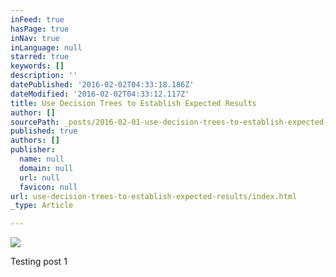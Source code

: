```yaml
---
inFeed: true
hasPage: true
inNav: true
inLanguage: null
starred: true
keywords: []
description: ''
datePublished: '2016-02-02T04:33:18.186Z'
dateModified: '2016-02-02T04:33:12.117Z'
title: Use Decision Trees to Establish Expected Results
author: []
sourcePath: _posts/2016-02-01-use-decision-trees-to-establish-expected-results.md
published: true
authors: []
publisher:
  name: null
  domain: null
  url: null
  favicon: null
url: use-decision-trees-to-establish-expected-results/index.html
_type: Article

---
```

![](https://the-grid-user-content.s3-us-west-2.amazonaws.com/62852d0e-8d83-4412-b554-be38033da907.jpg)

Testing post 1